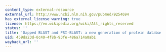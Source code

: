 ```yaml
---
content_type: external-resource
external_url: http://www.ncbi.nlm.nih.gov/pubmed/9254694
has_external_license_warning: true
license: https://en.wikipedia.org/wiki/All_rights_reserved
status: ''
title: 'Gapped BLAST and PSI-BLAST: a new generation of protein database search programs'
uid: 459da23d-0c40-4f8b-93fe-486a714a0ab1
wayback_url: ''
---
```

